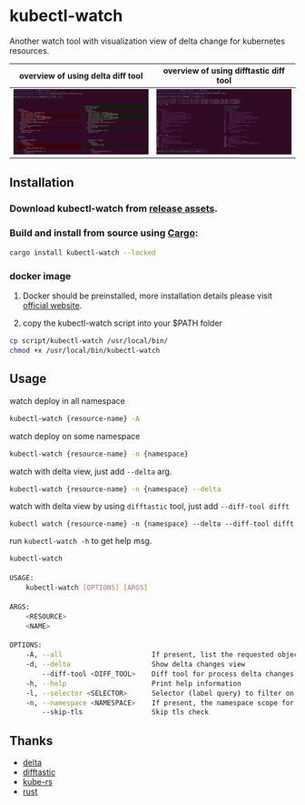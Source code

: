 # kubectl-watch
Another watch tool with visualization view of delta change for kubernetes resources.

overview of using delta diff tool                   | overview of using difftastic diff tool
:--------------------------------------------------:|:--------------------------------------------------:
![overview-delta.png](./assets/overview-delta.png)  |  ![overview-difft.png](./assets/overview-difft.png)


## Installation

### Download kubectl-watch from [release assets](https://github.com/imuxin/kubectl-watch/releases).

### Build and install from source using [Cargo](https://crates.io/crates/kubectl-watch):

```bash
cargo install kubectl-watch --locked
```

### docker image

1. Docker should be preinstalled, more installation details please visit [official website](https://docs.docker.com/engine/install/).

2. copy the kubectl-watch script into your $PATH folder
```bash
cp script/kubectl-watch /usr/local/bin/
chmod +x /usr/local/bin/kubectl-watch
```

## Usage

watch deploy in all namespace
```bash
kubectl-watch {resource-name} -A
```

watch deploy on some namespace
```bash
kubectl-watch {resource-name} -n {namespace}
```

watch with delta view, just add `--delta` arg.
```bash
kubectl-watch {resource-name} -n {namespace} --delta
```

watch with delta view by using `difftastic` tool, just add `--diff-tool difft`
```
kubectl watch {resource-name} -n {namespace} --delta --diff-tool difft
```

run `kubectl-watch -h` to get help msg.
```bash
kubectl-watch

USAGE:
    kubectl-watch [OPTIONS] [ARGS]

ARGS:
    <RESOURCE>
    <NAME>

OPTIONS:
    -A, --all                      If present, list the requested object(s) across all namespaces
    -d, --delta                    Show delta changes view
        --diff-tool <DIFF_TOOL>    Diff tool for process delta changes [default: delta] [possible values: delta, difft]
    -h, --help                     Print help information
    -l, --selector <SELECTOR>      Selector (label query) to filter on, supports '=', '==', and '!='.(e.g. -l key1=value1,key2=value2)
    -n, --namespace <NAMESPACE>    If present, the namespace scope for this CLI request
        --skip-tls                 Skip tls check
```

## Thanks

- [delta](https://github.com/dandavison/delta)
- [difftastic](https://github.com/Wilfred/difftastic)
- [kube-rs](https://github.com/kube-rs/kube-rs)
- [rust](https://github.com/rust-lang/rust)
